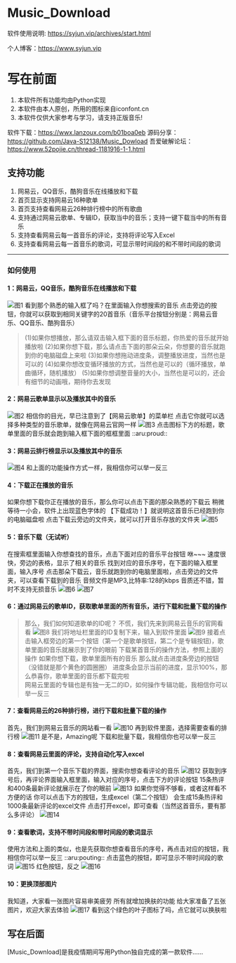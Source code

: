 # Music_Download

软件使用说明:
https://syjun.vip/archives/start.html

个人博客：https://www.syjun.vip


# 写在前面 #

 1. 本软件所有功能均由Python实现
 2. 本软件由本人原创，所用的图标来自iconfont.cn
 3. 本软件仅供大家参考与学习，请支持正版音乐!

软件下载：https://wwx.lanzoux.com/b01boa0eb
源码分享：https://github.com/Java-S12138/Music_Dowload
吾爱破解论坛：https://www.52pojie.cn/thread-1181916-1-1.html

## 支持功能 ##

 1. 网易云，QQ音乐，酷狗音乐在线播放和下载
 2. 首页显示支持网易云16种歌单
 3. 首页支持查看网易云26种排行榜中的所有歌曲
 4. 支持通过网易云歌单、专辑ID，获取当中的音乐；支持一键下载当中的所有音乐
 5. 支持查看网易云每一首音乐的评论，支持将评论写入Excel
 6. 支持查看网易云每一首音乐的歌词，可显示带时间段的和不带时间段的歌词


----------
### 如何使用 ###

#### 1：网易云，QQ音乐，酷狗音乐在线播放和下载 ####
![图1][1]
看到那个熟悉的输入框了吗？在里面输入你想搜索的音乐
点击旁边的按钮，你就可以获取到相同关键字的20首音乐（音乐平台按钮分别是：网易云音乐、QQ音乐、酷狗音乐）

>(1)如果你想播放，那么请双击输入框下面的音乐标题，你热爱的音乐就开始播放啦
>(2)如果你想下载，那么请点击下面的那朵云朵，你想要的音乐就跑到你的电脑磁盘上来啦
>(3)如果你想拖动进度条，调整播放进度，当然也是可以的
>(4)如果你想改变循环播放的方式，当然也是可以的（循环播放，单曲循环，随机播放）
>(5)如果你想调整音量的大小，当然也是可以的，还会有细节的动画哦，期待你去发现

#### 2：网易云歌单显示以及播放其中的音乐 ####
![图2][2]
相信你的目光，早已注意到了【网易云歌单】的菜单栏
点击它你就可以选择多种类型的音乐歌单，就像在网易云官网一样
![图3][3]
点击图标下方的标题，歌单里面的音乐就会跑到输入框下面的框框里面 ::aru:proud:: 

#### 3：网易云排行榜显示以及播放其中的音乐 ####
![图4][4]
和上面的功能操作方式一样，我相信你可以举一反三

#### 4：下载正在播放的音乐 ####
如果你想下载你正在播放的音乐，那么你可以点击下面的那朵熟悉的下载云
稍微等待一小会，软件上出现蓝色字体的 【下载成功！】就说明这首音乐已经跑到你的电脑磁盘啦
点击下载云旁边的文件夹，就可以打开音乐存放的文件夹
![图5][5]

#### 5：音乐下载（无试听） ####
在搜索框里面输入你想查找的音乐，点击下面对应的音乐平台按钮
咻~~~ 速度很快，旁边的表格，显示了相关的音乐
找到对应的音乐序号，在下面的输入框里面，输入序号
点击那朵下载云，音乐就跑到你的电脑里面啦，点击旁边的文件夹，可以查看下载到的音乐
音频文件是MP3,比特率:128的kbps  音质还不错，暂时不支持无损音乐
![图6][6]
![图7][7]

#### 6：通过网易云的歌单ID，获取歌单里面的所有音乐，进行下载和批量下载的操作 ####
>那么，我们如何知道歌单的ID呢？
>不慌，我们先来到网易云音乐的官网看看
![图8][8]
>我们将地址栏里面的ID复制下来，输入到软件里面
![图9][9]
接着点击输入框旁边的第一个按钮（第一个是歌单按钮，第二个是专辑按钮)，歌单里面的音乐就展示到了你的眼前
下载某首音乐的操作方法，参照上面的操作
如果你想下载，歌单里面所有的音乐
那么就点击进度条旁边的按钮（没错就是那个黄色的圆圈圈）
进度条会显示当前的进度，显示100%，那么恭喜你，歌单里面的音乐都下载完啦   
网易云里面的专辑也是有独一无二的ID，如何操作专辑功能，我相信你可以举一反三

#### 7：查看网易云的26种排行榜，进行下载和批量下载的操作 ####
首先，我们到网易云音乐的网站看一看
![图10][10]
再到软件里面，选择需要查看的排行榜
![图11][11]
是不是，Amazing呢
下载和批量下载，我相信你也可以举一反三

#### 8：查看网易云里面的评论，支持自动化写入excel ####
首先，我们到第一个音乐下载的界面，搜索你想查看评论的音乐
![图12][12]
获取到序号后，再评论界面输入框里面，输入对应的序号，点击下方的评论按钮
15条热评和400条最新评论就展示在了你的眼前
![图13][13]
如果你觉得不够看，或者这样看不方便的话
你可以点击下方的按钮，生成excel（第二个按钮）
会生成15条热评和1000条最新评论的excel文件
点击打开excel，即可查看（当然这首音乐，要有那么多评论）
![图14][14]

#### 9：查看歌词，支持不带时间段和带时间段的歌词显示 ####
使用方法和上面的类似，也是先获取你想查看音乐的序号，再点击对应的按钮，我相信你可以举一反三 ::aru:pouting:: 
点击蓝色的按钮，即可显示不带时间段的歌词
![图15][15]
红色按钮，反之
![图16][16]

#### 10：更换顶部图片 ####
我知道，大家看一张图片容易审美疲劳
所有就增加换肤的功能
给大家准备了五张图片，欢迎大家去体验
![图17][17]
看到这个绿色的叶子图标了吗，点它就可以换肤啦

## 写在后面 ##
[Music_Download]是我疫情期间写用Python独自完成的第一款软件......

  [1]: https://attach.52pojie.cn/forum/202005/30/195106ajvuqkp6qeqeltpe.jpg
  [2]: https://attach.52pojie.cn/forum/202005/30/195122iblh2kez65f56k9d.png
  [3]: https://attach.52pojie.cn/forum/202005/30/195201ezzfzz0a74fznaly.png
  [4]: https://attach.52pojie.cn/forum/202005/30/195213ds8r1mm2192s89e8.png
  [5]: https://attach.52pojie.cn/forum/202005/30/195233utan2zagogvo3k34.png
  [6]: https://attach.52pojie.cn/forum/202005/19/152027bem2jmvm7vm3e0qm.png
  [7]: https://attach.52pojie.cn/forum/202005/19/152024c77n4hfnm78mgnps.jpg
  [8]: https://attach.52pojie.cn/forum/202005/19/152103udpp2pcdno52dr2s.png
  [9]: https://attach.52pojie.cn/forum/202005/19/152225zodbgbhhpimbhofi.png
  [10]: https://attach.52pojie.cn/forum/202005/19/152358uwb6cbyz997279by.png
  [11]: https://attach.52pojie.cn/forum/202005/19/152420fw3z03l6p6txc3pu.png
  [12]: https://attach.52pojie.cn/forum/202005/19/152607um0pjvswwwfp8v0v.png
  [13]: https://attach.52pojie.cn/forum/202005/19/152604j7zkx31v11u8n14x.png
  [14]: https://attach.52pojie.cn/forum/202005/19/152609hfj56fkgooo9ztfo.png
  [15]: https://attach.52pojie.cn/forum/202005/19/152713cgbwz55wtal5g034.png
  [16]: https://attach.52pojie.cn/forum/202005/19/152711mr7mp8ddf5mzx5r0.png
  [17]: https://attach.52pojie.cn/forum/202005/30/195248bivmpj7beeap5gsp.png
